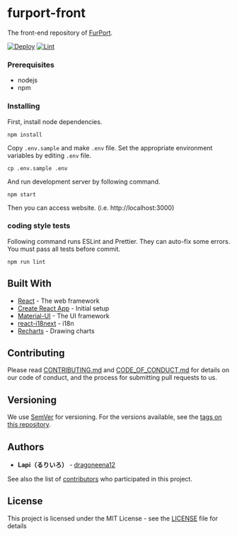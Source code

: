 # furport-front

The front-end repository of [FurPort](https://www.furport.tk/).

[![Deploy](https://github.com/lapi-hotel-group/furport-front/workflows/Deploy/badge.svg)](https://github.com/lapi-hotel-group/furport-front/actions?query=workflow%3ADeploy)
[![Lint](https://github.com/lapi-hotel-group/furport-front/workflows/Lint/badge.svg)](https://github.com/lapi-hotel-group/furport-front/actions?query=workflow%3ALint)

### Prerequisites

- nodejs
- npm

### Installing

First, install node dependencies.

```
npm install
```

Copy `.env.sample` and make `.env` file. Set the appropriate environment variables by editing `.env` file.

```
cp .env.sample .env
```

And run development server by following command.

```
npm start
```

Then you can access website. (i.e. http://localhost:3000)

### coding style tests

Following command runs ESLint and Prettier. They can auto-fix some errors.
You must pass all tests before commit.

```
npm run lint
```

## Built With

- [React](https://reactjs.org/) - The web framework
- [Create React App](https://create-react-app.dev/) - Initial setup
- [Material-UI](https://material-ui.com/) - The UI framework
- [react-i18next](https://react.i18next.com/) - i18n
- [Recharts](https://recharts.org/) - Drawing charts

## Contributing

Please read [CONTRIBUTING.md](CONTRIBUTING.md) and [CODE_OF_CONDUCT.md](CODE_OF_CONDUCT.md) for details on our code of conduct, and the process for submitting pull requests to us.

## Versioning

We use [SemVer](http://semver.org/) for versioning. For the versions available, see the [tags on this repository](https://github.com/lapi-hotel-group/furport-front/tags).

## Authors

- **Lapi（るりいろ）** - [dragoneena12](https://github.com/dragoneena12)

See also the list of [contributors](https://github.com/lapi-hotel-group/furport-front/contributors) who participated in this project.

## License

This project is licensed under the MIT License - see the [LICENSE](LICENSE) file for details
